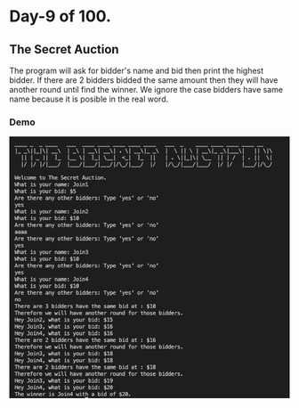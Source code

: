 # Day-9 of 100.

## The Secret Auction

The program will ask for bidder's name and bid then print the highest bidder.
If there are 2 bidders bidded the same amount then they will have another round until find the winner.
We ignore the case bidders have same name because it is posible in the real word.



### Demo
![demo](demo.png)

